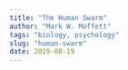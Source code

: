 ```yaml
---
title: "The Human Swarm"
author: "Mark W. Moffett"
tags: "biology, psychology"
slug: "human-swarm"
date: 2019-08-19
---
```


